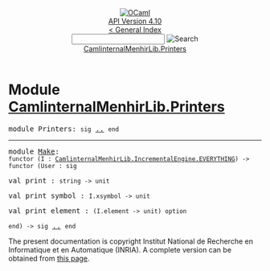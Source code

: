 <!-- ((! set title API !)) ((! set documentation !)) ((! set api !)) ((! set nobreadcrumb !)) -->
<div class="api"><header><nav class="toc brand"><a class="brand" href="https://ocaml.org/"><img src="colour-logo-gray.svg" class="svg" alt="OCaml"></a></nav><nav class="toc"><div class="toc_version"><a href="/docs" id="version-select">API Version 4.10</a></div><a href="index.html">&lt; General Index</a><div class="api_search"><input type="text" name="apisearch" id="api_search" oninput="mySearch(false);" onkeypress="this.oninput();" onclick="this.oninput();" onpaste="this.oninput();">
<img src="search_icon.svg" alt="Search" class="svg" onclick="mySearch(false)"></div>
<div id="search_results"></div><div class="toc_title"><a href="#top">CamlinternalMenhirLib.Printers</a></div><ul></ul></nav></header>

<h1>Module <a href="type_CamlinternalMenhirLib.Printers.html">CamlinternalMenhirLib.Printers</a></h1>

<pre><span id="MODULEPrinters"><span class="keyword">module</span> Printers</span>: <code class="code"><span class="keyword">sig</span></code> <a href="CamlinternalMenhirLib.Printers.html">..</a> <code class="code"><span class="keyword">end</span></code></pre><hr width="100%">

<pre><span id="MODULEMake"><span class="keyword">module</span> <a href="CamlinternalMenhirLib.Printers.Make.html">Make</a></span>: <div class="sig_block"><code class="code"><span class="keyword">functor</span>&nbsp;(</code><code class="code"><span class="constructor">I</span></code><code class="code">&nbsp;:&nbsp;</code><code class="type"><a href="CamlinternalMenhirLib.IncrementalEngine.EVERYTHING.html">CamlinternalMenhirLib.IncrementalEngine.EVERYTHING</a></code><code class="code">)&nbsp;<span class="keywordsign">-&gt;</span>&nbsp;</code><div class="sig_block"><code class="code"><span class="keyword">functor</span>&nbsp;(</code><code class="code"><span class="constructor">User</span></code><code class="code">&nbsp;:&nbsp;</code><code class="code"><span class="keyword">sig</span></code></div></div></pre><div class="sig_block">
<pre><span id="VALprint"><span class="keyword">val</span> print</span> : <code class="type">string -&gt; unit</code></pre>
<pre><span id="VALprint_symbol"><span class="keyword">val</span> print_symbol</span> : <code class="type">I.xsymbol -&gt; unit</code></pre>
<pre><span id="VALprint_element"><span class="keyword">val</span> print_element</span> : <code class="type">(I.element -&gt; unit) option</code></pre></div><pre><code class="code"><span class="keyword">end</span></code><code class="code">)&nbsp;<span class="keywordsign">-&gt;</span>&nbsp;</code><code class="code"><span class="keyword">sig</span></code> <a href="CamlinternalMenhirLib.Printers.Make.html">..</a> <code class="code"><span class="keyword">end</span></code></pre>
<div class="copyright">The present documentation is copyright Institut National de Recherche en Informatique et en Automatique (INRIA). A complete version can be obtained from <a href="http://caml.inria.fr/pub/docs/manual-ocaml/">this page</a>.</div></div>